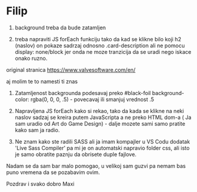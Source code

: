 # Filip

1. background treba da bude zatamljen

2. treba napraviti JS forEach funkciju tako da kad se klikne bilo koji h2 (naslov) on pokaze sadrzaj 
odnosno .card-description ali ne pomocu display: none/block jer onda ne moze tranzicija da se uradi
nego iskace onako ruzno.

original stranica    	https://www.valvesoftware.com/en/

aj molim te to namesti ti znas


1. Zatamljenost backgrounda podesavaj preko #black-foil background-color: rgba(0, 0, 0, .5) - povecavaj ili smanjuj vrednost .5

2. Napravljena JS forEach kako si rekao, tako da kada se klikne na neki naslov sadzaj se kreira putem JavaScripta a ne preko HTML dom-a
   ( Ja sam uradio od Art do Game Design) - dalje mozete sami samo pratite kako sam ja radio.

3. Ne znam kako ste radili SASS ali ja imam kompajler u VS Codu dodatak 'Live Sass Compiler' pa mi je on automatski napravio folder css, ali isto je samo obratite paznju da obrisete duple fajlove.

Nadam se da sam bar malo pomogao, u velikoj sam guzvi pa nemam bas puno vremena da se pozabavim ovim.

Pozdrav i svako dobro
Maxi
